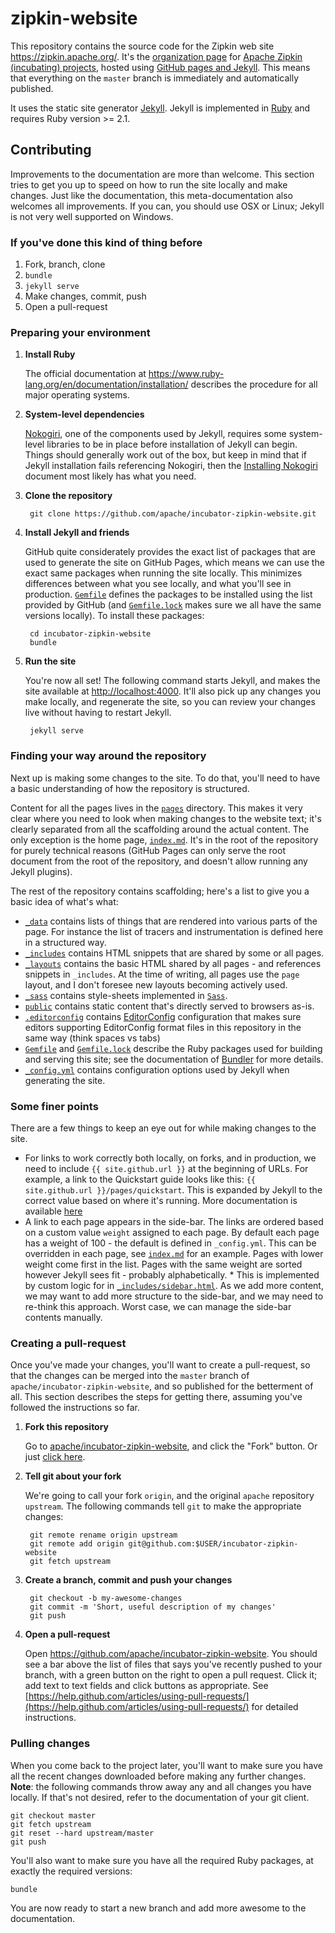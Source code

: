 # zipkin-website

This repository contains the source code for the Zipkin web site https://zipkin.apache.org/. It's the
[organization page](https://help.github.com/articles/user-organization-and-project-pages/)
for [Apache Zipkin (incubating) projects](https://github.com/apache?utf8=%E2%9C%93&q=incubator-zipkin&type=&language=), hosted using
[GitHub pages and Jekyll](https://help.github.com/articles/using-jekyll-as-a-static-site-generator-with-github-pages/).
This means that everything on the `master` branch is immediately and
automatically published.

It uses the static site generator [Jekyll](http://jekyllrb.com/). Jekyll is
implemented in [Ruby](https://www.ruby-lang.org/en/) and requires Ruby
version >= 2.1.

## Contributing

Improvements to the documentation are more than welcome. This section tries to
get you up to speed on how to run the site locally and make changes. Just like
the documentation, this meta-documentation also welcomes all improvements. If
you can, you should use OSX or Linux; Jekyll is not very well supported on
Windows.

### If you've done this kind of thing before

1. Fork, branch, clone
2. `bundle`
3. `jekyll serve`
4. Make changes, commit, push
5. Open a pull-request

### Preparing your environment

1. **Install Ruby**

   The official documentation at
   https://www.ruby-lang.org/en/documentation/installation/ describes the
   procedure for all major operating systems.
   
1. **System-level dependencies**

   [Nokogiri](http://www.nokogiri.org/), one of the components used by Jekyll,
   requires some system-level libraries to be in place before installation of
   Jekyll can begin. Things should generally work out of the box, but keep in
   mind that if Jekyll installation fails referencing Nokogiri, then the
   [Installing Nokogiri](http://www.nokogiri.org/tutorials/installing_nokogiri.html)
   document most likely has what you need.
   
1. **Clone the repository**

        git clone https://github.com/apache/incubator-zipkin-website.git
        
1. **Install Jekyll and friends**

   GitHub quite considerately provides the exact list of packages that are used
   to generate the site on GitHub Pages, which means we can use the exact same
   packages when running the site locally. This minimizes differences between
   what you see locally, and what you'll see in production. [`Gemfile`](Gemfile)
   defines the packages to be installed using the list provided by GitHub (and
   [`Gemfile.lock`](Gemfile.lock) makes sure we all have the same versions
   locally). To install these packages:
   
        cd incubator-zipkin-website
        bundle
        
1. **Run the site**

   You're now all set! The following command starts Jekyll, and makes the site
   available at [http://localhost:4000](http://localhost:4000). It'll also pick
   up any changes you make locally, and regenerate the site, so you can review
   your changes live without having to restart Jekyll.
   
        jekyll serve


### Finding your way around the repository

Next up is making some changes to the site. To do that, you'll need to have a
basic understanding of how the repository is structured.

Content for all the pages lives in the [`pages`](pages) directory. This makes it
very clear where you need to look when making changes to the website text; it's
clearly separated from all the scaffolding around the actual content. The only
exception is the home page, [`index.md`](index.md). It's in the root of the
repository for purely technical reasons (GitHub Pages can only serve the root
document from the root of the repository, and doesn't allow running any Jekyll
plugins).

The rest of the repository contains scaffolding; here's a list to give you a
basic idea of what's what:

 * [`_data`](_data) contains lists of things that are rendered into various
   parts of the page. For instance the list of tracers and instrumentation
   is defined here in a structured way.
 * [`_includes`](_includes) contains HTML snippets that are shared by some or
   all pages.
 * [`_layouts`](_layouts) contains the basic HTML shared by all pages - and
   references snippets in `_includes`. At the time of writing, all pages use the
   `page` layout, and I don't foresee new layouts becoming actively used.
 * [`_sass`](_sass) contains style-sheets implemented in [`Sass`](http://sass-lang.com/).
 * [`public`](public) contains static content that's directly served to browsers as-is.
 * [`.editorconfig`](.editorconfig) contains
   [EditorConfig](http://editorconfig.org/) configuration that makes sure
   editors supporting EditorConfig format files in this repository in the same
   way (think spaces vs tabs)
 * [`Gemfile`](Gemfile) and [`Gemfile.lock`](Gemfile.lock) describe the Ruby
   packages used for building and serving this site; see the documentation of
   [Bundler](http://bundler.io/) for more details.
 * [`_config.yml`](_config.yml) contains configuration options used by Jekyll
   when generating the site.

### Some finer points

There are a few things to keep an eye out for while making changes to the site.

 * For links to work correctly both locally, on forks, and in production, we
   need to include `{{ site.github.url }}` at the beginning of URLs. For
   example, a link to the Quickstart guide looks like this: `{{ site.github.url
   }}/pages/quickstart`. This is expanded by Jekyll to the correct value based
   on where it's running. More documentation is available
   [here](https://jekyllrb.com/docs/github-pages/)
 * A link to each page appears in the side-bar. The links are ordered based on a
   custom value `weight` assigned to each page. By default each page has a
   weight of 100 - the default is defined in `_config.yml`. This can be
   overridden in each page, see [`index.md`](index.md) for an example. Pages
   with lower weight come first in the list. Pages with the same weight are
   sorted however Jekyll sees fit - probably alphabetically.
       * This is implemented by custom logic for in
         [`_includes/sidebar.html`](_includes/sidebar.html). As we add more
         content, we may want to add more structure to the side-bar, and we may
         need to re-think this approach. Worst case, we can manage the side-bar
         contents manually.

### Creating a pull-request

Once you've made your changes, you'll want to create a pull-request, so that the
changes can be merged into the `master` branch of
`apache/incubator-zipkin-website`, and so published for the betterment of all.
This section describes the steps for getting there, assuming you've followed the
instructions so far.

1. **Fork this repository**

    Go to
    [apache/incubator-zipkin-website](https://github.com/apache/incubator-zipkin-website),
    and click the "Fork" button. Or just
    [click here](https://github.com/apache/incubator-zipkin-website/fork).
    
1. **Tell git about your fork**

   We're going to call your fork `origin`, and the original `apache`
   repository `upstream`. The following commands tell `git` to make the
   appropriate changes:
   
        git remote rename origin upstream
        git remote add origin git@github.com:$USER/incubator-zipkin-website
        git fetch upstream
        
1. **Create a branch, commit and push your changes**

        git checkout -b my-awesome-changes
        git commit -m 'Short, useful description of my changes'
        git push
        
1. **Open a pull-request**

   Open https://github.com/apache/incubator-zipkin-website. You should see a bar
   above the list of files that says you've recently pushed to your branch, with
   a green button on the right to open a pull request. Click it; add text to
   text fields and click buttons as appropriate. See
   [https://help.github.com/articles/using-pull-requests/](https://help.github.com/articles/using-pull-requests/)
   for detailed instructions.
   
### Pulling changes
   
When you come back to the project later, you'll want to make sure you have all
the recent changes downloaded before making any further changes. **Note**: the
following commands throw away any and all changes you have locally. If that's
not desired, refer to the documentation of your git client.

```
git checkout master
git fetch upstream
git reset --hard upstream/master
git push
```

You'll also want to make sure you have all the required Ruby packages, at
exactly the required versions:

```
bundle
```

You are now ready to start a new branch and add more awesome to the
documentation.
